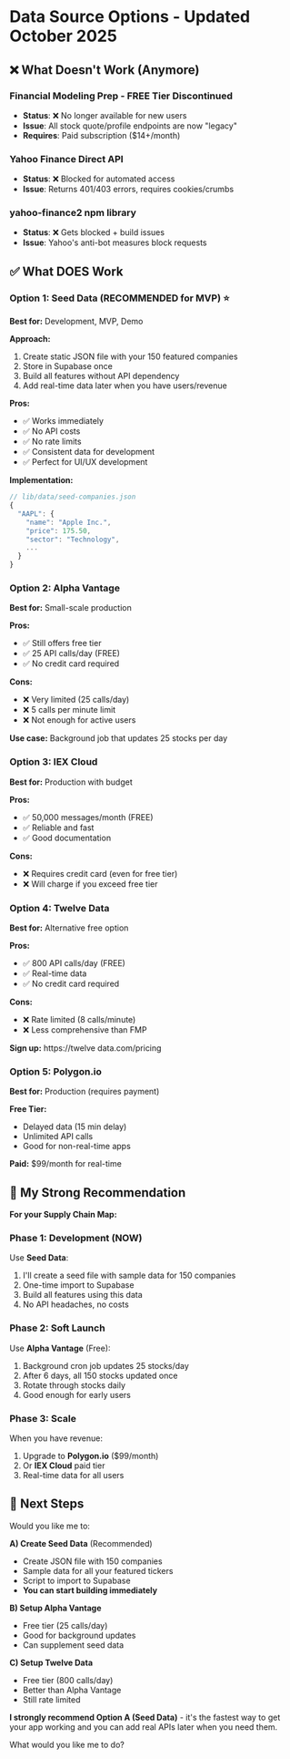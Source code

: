 # Data Source Options - Updated October 2025

## ❌ What Doesn't Work (Anymore)

### Financial Modeling Prep - FREE Tier Discontinued

- **Status**: ❌ No longer available for new users
- **Issue**: All stock quote/profile endpoints are now "legacy"
- **Requires**: Paid subscription ($14+/month)

### Yahoo Finance Direct API

- **Status**: ❌ Blocked for automated access
- **Issue**: Returns 401/403 errors, requires cookies/crumbs

### yahoo-finance2 npm library

- **Status**: ❌ Gets blocked + build issues
- **Issue**: Yahoo's anti-bot measures block requests

## ✅ What DOES Work

### **Option 1: Seed Data (RECOMMENDED for MVP)** ⭐

**Best for:** Development, MVP, Demo

**Approach:**

1. Create static JSON file with your 150 featured companies
2. Store in Supabase once
3. Build all features without API dependency
4. Add real-time data later when you have users/revenue

**Pros:**

- ✅ Works immediately
- ✅ No API costs
- ✅ No rate limits
- ✅ Consistent data for development
- ✅ Perfect for UI/UX development

**Implementation:**

```typescript
// lib/data/seed-companies.json
{
  "AAPL": {
    "name": "Apple Inc.",
    "price": 175.50,
    "sector": "Technology",
    ...
  }
}
```

### **Option 2: Alpha Vantage**

**Best for:** Small-scale production

**Pros:**

- ✅ Still offers free tier
- ✅ 25 API calls/day (FREE)
- ✅ No credit card required

**Cons:**

- ❌ Very limited (25 calls/day)
- ❌ 5 calls per minute limit
- ❌ Not enough for active users

**Use case:** Background job that updates 25 stocks per day

### **Option 3: IEX Cloud**

**Best for:** Production with budget

**Pros:**

- ✅ 50,000 messages/month (FREE)
- ✅ Reliable and fast
- ✅ Good documentation

**Cons:**

- ❌ Requires credit card (even for free tier)
- ❌ Will charge if you exceed free tier

### **Option 4: Twelve Data**

**Best for:** Alternative free option

**Pros:**

- ✅ 800 API calls/day (FREE)
- ✅ Real-time data
- ✅ No credit card required

**Cons:**

- ❌ Rate limited (8 calls/minute)
- ❌ Less comprehensive than FMP

**Sign up:** https://twelve data.com/pricing

### **Option 5: Polygon.io**

**Best for:** Production (requires payment)

**Free Tier:**

- Delayed data (15 min delay)
- Unlimited API calls
- Good for non-real-time apps

**Paid:** $99/month for real-time

## 🎯 My Strong Recommendation

**For your Supply Chain Map:**

### Phase 1: Development (NOW)

Use **Seed Data**:

1. I'll create a seed file with sample data for 150 companies
2. One-time import to Supabase
3. Build all features using this data
4. No API headaches, no costs

### Phase 2: Soft Launch

Use **Alpha Vantage** (Free):

1. Background cron job updates 25 stocks/day
2. After 6 days, all 150 stocks updated once
3. Rotate through stocks daily
4. Good enough for early users

### Phase 3: Scale

When you have revenue:

1. Upgrade to **Polygon.io** ($99/month)
2. Or **IEX Cloud** paid tier
3. Real-time data for all users

## 📝 Next Steps

Would you like me to:

**A) Create Seed Data** (Recommended)

- Create JSON file with 150 companies
- Sample data for all your featured tickers
- Script to import to Supabase
- **You can start building immediately**

**B) Setup Alpha Vantage**

- Free tier (25 calls/day)
- Good for background updates
- Can supplement seed data

**C) Setup Twelve Data**

- Free tier (800 calls/day)
- Better than Alpha Vantage
- Still rate limited

**I strongly recommend Option A (Seed Data)** - it's the fastest way to get your app working and you can add real APIs later when you need them.

What would you like me to do?

